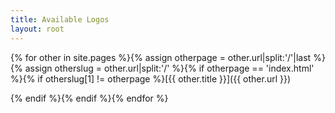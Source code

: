 ```yaml
---
title: Available Logos
layout: root
---
```

{% for other in site.pages %}{% assign otherpage = other.url|split:'/'|last %}{% assign otherslug = other.url|split:'/' %}{% if otherpage  == 'index.html' %}{% if otherslug[1] != otherpage %}[{{ other.title }}]({{ other.url }})

{% endif %}{% endif %}{% endfor %}

